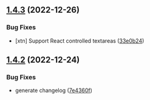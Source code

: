 ## [1.4.3](https://github.com/code-cabana/resurface/compare/v1.4.2...v1.4.3) (2022-12-26)


### Bug Fixes

* [xtn] Support React controlled textareas ([33e0b24](https://github.com/code-cabana/resurface/commit/33e0b24ac3d31778536ff773759af8a410eff3b9))

## [1.4.2](https://github.com/code-cabana/resurface/compare/v1.4.1...v1.4.2) (2022-12-24)


### Bug Fixes

* generate changelog ([7e4360f](https://github.com/code-cabana/resurface/commit/7e4360f1ebbc9c42f3a08e518111503c34af6edc))
